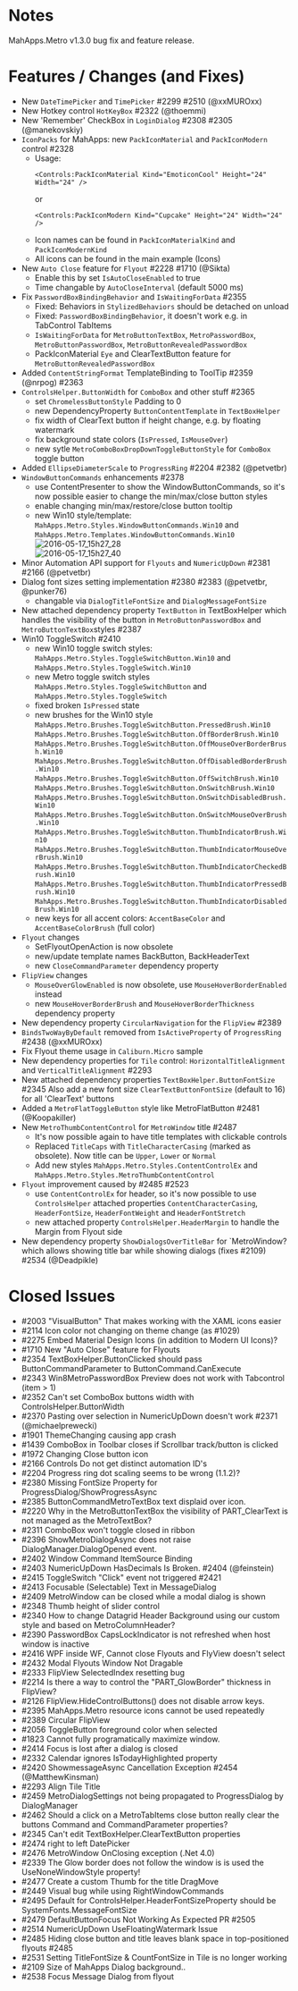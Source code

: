 # Notes

MahApps.Metro v1.3.0 bug fix and feature release.

# Features / Changes (and Fixes)

- New `DateTimePicker` and `TimePicker` #2299 #2510 (@xxMUROxx)
- New Hotkey control `HotKeyBox` #2322 (@thoemmi)
- New 'Remember' CheckBox in `LoginDialog` #2308 #2305 (@manekovskiy)
- `IconPacks` for MahApps: new `PackIconMaterial` and `PackIconModern` control #2328
    + Usage:  
        ```
        <Controls:PackIconMaterial Kind="EmoticonCool" Height="24" Width="24" />
        ```  
        or  
        ```
        <Controls:PackIconModern Kind="Cupcake" Height="24" Width="24" />
        ```
    + Icon names can be found in `PackIconMaterialKind` and `PackIconModernKind`
    + All icons can be found in the main example (Icons)
- New `Auto Close` feature for `Flyout` #2228 #1710 (@Sikta)
    + Enable this by set `IsAutoCloseEnabled` to true
    + Time changable by `AutoCloseInterval` (default 5000 ms)
- Fix `PasswordBoxBindingBehavior` and `IsWaitingForData` #2355
    + Fixed: Behaviors in `StylizedBehaviors` should be detached on unload
    + Fixed: `PasswordBoxBindingBehavior`, it doesn't work e.g. in TabControl TabItems
    + `IsWaitingForData` for `MetroButtonTextBox`, `MetroPasswordBox`, `MetroButtonPasswordBox`, `MetroButtonRevealedPasswordBox`
    + PackIconMaterial `Eye` and ClearTextButton feature for `MetroButtonRevealedPasswordBox`
- Added `ContentStringFormat` TemplateBinding to ToolTip #2359 (@nrpog) #2363
- `ControlsHelper.ButtonWidth` for `ComboBox` and other stuff #2365
	+ set `ChromelessButtonStyle` Padding to 0
	+ new DependencyProperty `ButtonContentTemplate` in `TextBoxHelper`
	+ fix width of ClearText button if height change, e.g. by floating watermark
	+ fix background state colors (`IsPressed`, `IsMouseOver`)
	+ new sytle `MetroComboBoxDropDownToggleButtonStyle` for `ComboBox` toggle button
- Added `EllipseDiameterScale` to `ProgressRing` #2204 #2382 (@petvetbr)
- `WindowButtonCommands` enhancements #2378
	+ use ContentPresenter to show the WindowButtonCommands, so it's now possible easier to change the min/max/close button styles
	+ enable changing min/max/restore/close button tooltip
	+ new Win10 style/template: `MahApps.Metro.Styles.WindowButtonCommands.Win10` and `MahApps.Metro.Templates.WindowButtonCommands.Win10`  
	![2016-05-17_15h27_28](https://cloud.githubusercontent.com/assets/658431/15323811/0393ac9c-1c44-11e6-86ce-0a7416bd2621.png)  
	![2016-05-17_15h27_40](https://cloud.githubusercontent.com/assets/658431/15323816/074fd6c6-1c44-11e6-8894-39a0d61b9a08.png)
- Minor Automation API support for `Flyouts` and `NumericUpDown` #2381 #2166 (@petvetbr)
- Dialog font sizes setting implementation #2380 #2383 (@petvetbr, @punker76)
	+ changable via `DialogTitleFontSize` and `DialogMessageFontSize`
- New attached dependency property `TextButton` in TextBoxHelper which handles the visibility of the button in `MetroButtonPasswordBox` and `MetroButtonTextBox`styles #2387
- Win10 ToggleSwitch #2410
  + new Win10 toggle switch styles: `MahApps.Metro.Styles.ToggleSwitchButton.Win10` and `MahApps.Metro.Styles.ToggleSwitch.Win10`
  + new Metro toggle switch styles `MahApps.Metro.Styles.ToggleSwitchButton` and `MahApps.Metro.Styles.ToggleSwitch`
  + fixed broken `IsPressed` state
  + new brushes for the Win10 style  
  `MahApps.Metro.Brushes.ToggleSwitchButton.PressedBrush.Win10`  
  `MahApps.Metro.Brushes.ToggleSwitchButton.OffBorderBrush.Win10`  
  `MahApps.Metro.Brushes.ToggleSwitchButton.OffMouseOverBorderBrush.Win10`  
  `MahApps.Metro.Brushes.ToggleSwitchButton.OffDisabledBorderBrush.Win10`  
  `MahApps.Metro.Brushes.ToggleSwitchButton.OffSwitchBrush.Win10`  
  `MahApps.Metro.Brushes.ToggleSwitchButton.OnSwitchBrush.Win10`  
  `MahApps.Metro.Brushes.ToggleSwitchButton.OnSwitchDisabledBrush.Win10`  
  `MahApps.Metro.Brushes.ToggleSwitchButton.OnSwitchMouseOverBrush.Win10`  
  `MahApps.Metro.Brushes.ToggleSwitchButton.ThumbIndicatorBrush.Win10`  
  `MahApps.Metro.Brushes.ToggleSwitchButton.ThumbIndicatorMouseOverBrush.Win10`  
  `MahApps.Metro.Brushes.ToggleSwitchButton.ThumbIndicatorCheckedBrush.Win10`  
  `MahApps.Metro.Brushes.ToggleSwitchButton.ThumbIndicatorPressedBrush.Win10`  
  `MahApps.Metro.Brushes.ToggleSwitchButton.ThumbIndicatorDisabledBrush.Win10`
  + new keys for all accent colors: `AccentBaseColor` and `AccentBaseColorBrush` (full color)
- `Flyout` changes
	+ SetFlyoutOpenAction is now obsolete
	+ new/update template names BackButton, BackHeaderText
	+ new `CloseCommandParameter` dependency property
- `FlipView` changes
  + `MouseOverGlowEnabled` is now obsolete, use `MouseHoverBorderEnabled` instead
  + new `MouseHoverBorderBrush` and `MouseHoverBorderThickness` dependency property
- New dependency property `CircularNavigation` for the `FlipView` #2389
- `BindsTwoWayByDefault` removed from `IsActiveProperty` of `ProgressRing` #2438 (@xxMUROxx)
- Fix Flyout theme usage in `Caliburn.Micro` sample
- New dependency properties for `Tile` control: `HorizontalTitleAlignment` and `VerticalTitleAlignment` #2293
- New attached dependency properties `TextBoxHelper.ButtonFontSize` #2345 Also add a new font size `ClearTextButtonFontSize` (default to 16) for all 'ClearText' buttons
- Added a `MetroFlatToggleButton` style like MetroFlatButton #2481 (@Koopakiller)
- New `MetroThumbContentControl` for `MetroWindow` title #2487
	+ It's now possible again to have title templates with clickable controls
	+ Replaced `TitleCaps` with `TitleCharacterCasing` (marked as obsolete). Now title can be `Upper`, `Lower` or `Normal`
	+ Add new styles `MahApps.Metro.Styles.ContentControlEx` and `MahApps.Metro.Styles.MetroThumbContentControl`
- `Flyout` improvement caused by #2485 #2523
	+ use `ContentControlEx` for header, so it's now possible to use `ControlsHelper` attached properties `ContentCharacterCasing`, `HeaderFontSize`, `HeaderFontWeight` and `HeaderFontStretch`
	+ new attached property `ControlsHelper.HeaderMargin` to handle the Margin from Flyout side
- New dependency property `ShowDialogsOverTitleBar` for `MetroWindow? which allows showing title bar while showing dialogs (fixes #2109) #2534 (@Deadpikle)

# Closed Issues

- #2003 "VisualButton" That makes working with the XAML icons easier
- #2114 Icon color not changing on theme change (as #1029)
- #2275 Embed Material Design Icons (in addition to Modern UI Icons)?
- #1710 New "Auto Close" feature for Flyouts
- #2354 TextBoxHelper.ButtonClicked should pass ButtonCommandParameter to ButtonCommand.CanExecute
- #2343 Win8MetroPasswordBox Preview does not work with Tabcontrol (item > 1)
- #2352 Can't set ComboBox buttons width with ControlsHelper.ButtonWidth
- #2370 Pasting over selection in NumericUpDown doesn't work #2371 (@michaelprewecki)
- #1901 ThemeChanging causing app crash
- #1439 ComboBox in Toolbar closes if Scrollbar track/button is clicked
- #1972 Changing Close button icon
- #2166 Controls Do not get distinct automation ID's
- #2204 Progress ring dot scaling seems to be wrong (1.1.2)?
- #2380 Missing FontSize Property for ProgressDialog/ShowProgressAsync
- #2385 ButtonCommandMetroTextBox text displaid over icon.
- #2220 Why in the MetroButtonTextBox the visibility of PART_ClearText is not managed as the MetroTextBox?
- #2311 ComboBox won't toggle closed in ribbon
- #2396 ShowMetroDialogAsync does not raise DialogManager.DialogOpened event.
- #2402 Window Command ItemSource Binding
- #2403 NumericUpDown HasDecimals Is Broken. #2404 (@feinstein)
- #2415 ToggleSwitch "Click" event not triggered #2421
- #2413 Focusable (Selectable) Text in MessageDialog
- #2409 MetroWindow can be closed while a modal dialog is shown
- #2348 Thumb height of slider control
- #2340 How to change Datagrid Header Background using our custom style and based on MetroColumnHeader?
- #2390 PasswordBox CapsLockIndicator is not refreshed when host window is inactive
- #2416 WPF inside WF, Cannot close Flyouts and FlyView doesn't select
- #2432 Modal Flyouts Window Not Dragable
- #2333 FlipView SelectedIndex resetting bug
- #2214 Is there a way to control the "PART_GlowBorder" thickness in FlipView?
- #2126 FlipView.HideControlButtons() does not disable arrow keys.
- #2395 MahApps.Metro resource icons cannot be used repeatedly
- #2389 Circular FlipView
- #2056 ToggleButton foreground color when selected
- #1823 Cannot fully programatically maximize window.
- #2414 Focus is lost after a dialog is closed
- #2332 Calendar ignores IsTodayHighlighted property
- #2420 ShowmessageAsync Cancellation Exception #2454 (@MatthewKinsman)
- #2293 Align Tile Title
- #2459 MetroDialogSettings not being propagated to ProgressDialog by DialogManager
- #2462 Should a click on a MetroTabItems close button really clear the buttons Command and CommandParameter properties?
- #2345 Can't edit TextBoxHelper.ClearTextButton properties
- #2474 right to left DatePicker
- #2476 MetroWindow OnClosing exception (.Net 4.0)
- #2339 The Glow border does not follow the window is is used the UseNoneWindowStyle property!
- #2477 Create a custom Thumb for the title DragMove
- #2449 Visual bug while using RightWindowCommands
- #2495 Default for ControlsHelper.HeaderFontSizeProperty should be SystemFonts.MessageFontSize
- #2479 DefaultButtonFocus Not Working As Expected PR #2505
- #2514 NumericUpDown UseFloatingWatermark Issue
- #2485 Hiding close button and title leaves blank space in top-positioned flyouts #2485
- #2531 Setting TitleFontSize & CountFontSize in Tile is no longer working
- #2109 Size of MahApps Dialog background..
- #2538 Focus Message Dialog from flyout

